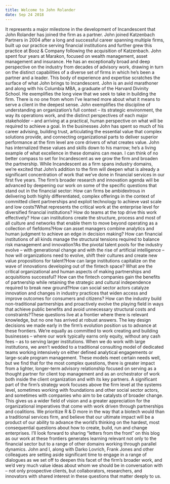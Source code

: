 ```yaml
---
title: Welcome to John Rolander
date: Sep 24 2018
---
```


It represents a major milestone in the development of Incandescent that John Rolander has joined the firm as a partner. John joined Katzenbach Partners in 2004 after a long and successful career spanning multiple firms, built up our practice serving financial institutions and further grew this practice at Booz & Company following the acquisition of Katzenbach. John spent four years at Marakon, focused on wealth management, asset management and insurance. He has an exceptionally broad and deep perspective on the industry from decades of advisory work, drawing in turn on the distinct capabilities of a diverse set of firms in which he’s been a partner and a leader. This body of experience and expertise scratches the surface of what John brings to Incandescent. John is an avid marathoner and along with his Columbia MBA, a graduate of the Harvard Divinity School. He exemplifies the long view that we seek to take in building the firm. There is no one from whom I’ve learned more about what it means to serve a client in the deepest sense. John exemplifies the discipline of understanding an organization’s full context – its strategic environment, the way its operations work, and the distinct perspectives of each major stakeholder – and arriving at a practical, human perspective on what will be required to achieve a goal. In the businesses John has spent so much of his career advising, building trust, articulating the essential value that complex solutions provide, and connecting organizational parts to deliver superior performance at the firm level are core drivers of what creates value. John has internalized these values and skills down to his marrow; he’s a living example of what excellence in these domains can mean. I can think of no better compass to set for Incandescent as we grow the firm and broaden the partnership. While Incandescent as a firm spans industry domains, we’re excited that John’s addition to the firm will deepen what is already a significant concentration of work that we’ve done in financial services in our first five years. The firm’s broader research and innovation agenda will be advanced by deepening our work on some of the specific questions that stand out in the financial sector: How can firms be ambidextrous in delivering both highly differentiated, complex offerings in the context of committed client partnerships and exploit technology to achieve vast scale and low costs?What represents the critical work at the enterprise level for diversified financial institutions? How do teams at the top drive this work effectively? How can institutions create the structure, process and most of all culture and networks that enable them to move beyond operating as a collection of fiefdoms?How can asset managers combine analytics and human judgment to achieve an edge in decision making? How can financial institutions of all kinds manage the structural tensions required to balance risk management and innovation?As the pivotal talent pools for the industry evolve – with generational change and with the rise of artificial intelligence – how will organizations need to evolve, shift their cultures and create new value propositions for talent?How can large institutions capitalize on the wave of innovations developing out of the fintech space? What are the critical organizational and human aspects of making partnerships and acquisitions successful? How can the fintech companies gain the benefits of partnership while retaining the strategic and cultural independence required to break new ground?How can social sector actors catalyze innovation and changes in industry practices that widen access and improve outcomes for consumers and citizens? How can the industry build non-traditional partnerships and proactively evolve the playing field in ways that achieve public benefits and avoid unnecessary structural costs and constraints?These questions live at a frontier where there is relevant knowledge, but no one has arrived at robust answers. The key design decisions we made early in the firm’s evolution position us to advance at these frontiers. We’re equally as committed to work creating and building businesses – where our work typically earns only equity, without any cash fees – as to serving larger institutions. When we do work with large institutions, we aren’t wedded to a traditional consulting model of dedicated teams working intensively on either defined analytical engagements or large-scale program management. These models meet certain needs well, but we find that for the most complex questions, there is greater impact from a lighter, longer-term advisory relationship focused on serving as a thought partner for client top management and as an orchestrator of work both inside the client organization and with its key partners. A significant part of the firm’s strategy work focuses above the firm level at the systems level, sometimes working with foundations and other social sector actors, and sometimes with companies who aim to be catalysts of broader change. This gives us a wider field of vision and a greater appreciation for the organizational imperatives that come with work driven through partnerships and coalitions. We prioritize R & D more in the way that a biotech would than a traditional services firm, and believe that our ultimate impact will be a product of our ability to advance the world’s thinking on the hardest, most consequential questions about how to create, build, run and change enterprises. I’ll look forward to sharing “letters from the front” on this blog as our work at these frontiers generates learning relevant not only to the financial sector but to a range of other domains working through parallel dynamics. John and I, along with Darko Lovrich, Frank Jones and other colleagues are setting aside significant time to engage in a range of dialogues as we set off to deepen this facet of the firm’s broader work, and we’d very much value ideas about whom we should be in conversation with – not only prospective clients, but collaborators, researchers, and innovators with shared interest in these questions that matter deeply to us.
